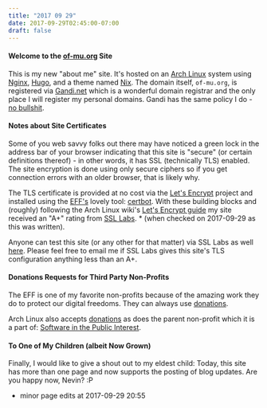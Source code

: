 ```yaml
---
title: "2017 09 29"
date: 2017-09-29T02:45:00-07:00
draft: false
---
```


#### Welcome to the [of-mu.org](https://of-mu.org/) Site

This is my new "about me" site. It's hosted on an [Arch Linux](https://wiki.archlinux.org/index.php/Arch_Linux) system using [Nginx](http://nginx.org/), [Hugo](https://gohugo.io/), and a theme named [Nix](https://themes.gohugo.io/hugo-theme-nix/). The domain itself, ```of-mu.org```, is registered via [Gandi.net](https://www.gandi.net/) which is a wonderful domain registrar and the only place I will register my personal domains.  Gandi has the same policy I do - [no bullshit](https://www.gandi.net/en/no-bullshit).

#### Notes about Site Certificates

Some of you web savvy folks out there may have noticed a green lock in the address bar of your browser indicating that this site is "secure" (or certain definitions thereof) - in other words, it has SSL (technically TLS) enabled. The site encryption is done using only secure ciphers so if you get connection errors with an older browser, that is likely why.

The TLS certificate is provided at no cost via the [Let's Encrypt](https://letsencrypt.org/) project and installed using the  [EFF's](https://www.eff.org/) lovely tool: [certbot](https://certbot.eff.org/). With these building blocks and (roughly) following the Arch Linux wiki's [Let's Encrypt guide](https://wiki.archlinux.org/index.php/Let%E2%80%99s_Encrypt) my site received an "A+" rating from [SSL Labs](https://www.ssllabs.com/). * (when checked on 2017-09-29 as this was written).

Anyone can test this site (or any other for that matter) via SSL Labs as well [here](https://ssllabs.com/ssltest/analyze.html?d=of-mu.org&latest). Please feel free to email me if SSL Labs gives this site's TLS configuration anything less than an A+.

#### Donations Requests for Third Party Non-Profits

The EFF is one of my favorite non-profits because of the amazing work they do to protect our digital freedoms. They can always use [donations](https://supporters.eff.org/donate).

Arch Linux also accepts [donations](https://www.archlinux.org/donate/) as does the parent non-profit which it is a part of: [Software in the Public Interest](http://www.spi-inc.org/).

#### To One of My Children (albeit Now Grown)

Finally, I would like to give a shout out to my eldest child: Today, this site has more than one page and now supports the posting of blog updates. Are you happy now, Nevin? :P

* minor page edits at 2017-09-29 20:55
